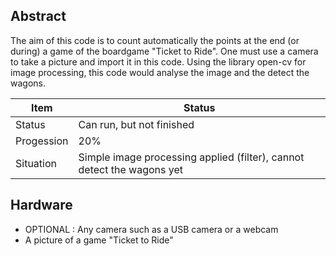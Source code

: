 Abstract
---
The aim of this code is to count automatically the points at the end (or during) a game of the boardgame "Ticket to Ride".
One must use a camera to take a picture and import it in this code. Using the library open-cv for image processing, this code would analyse the image and the detect the wagons.


| Item | Status |
| ----------- | ----------- |
| Status | Can run, but not finished |
| Progession | 20% |
| Situation | Simple image processing applied (filter), cannot detect the wagons yet|


Hardware
---
- OPTIONAL : Any camera such as a USB camera or a webcam
- A picture of a game "Ticket to Ride"
